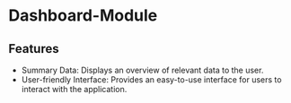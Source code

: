 # Dashboard-Module

## Features
- Summary Data: Displays an overview of relevant data to the user.
- User-friendly Interface: Provides an easy-to-use interface for users to interact with the application.
